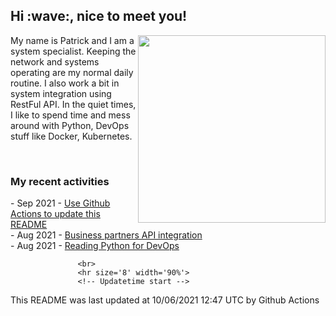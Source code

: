 <h2> Hi :wave:, nice to meet you! </h2>
                        <img align='right' src="https://media.giphy.com/media/3o6ZsWiPs8bx32YWyY/giphy.gif" width="300" />
                        <p alight="left">My name is Patrick and I am a system specialist. Keeping the network and systems operating are my normal daily routine. I also work a bit in system integration using RestFul API. In the quiet times, I like to spend time and mess around with Python, DevOps stuff like Docker, Kubernetes.</p>
                        <br>
                        <h3>My recent activities</h3>
                        <!-- Activities start -->
- Sep 2021 - <a href='https://docs.github.com/en/actions' target='_blank'>Use Github Actions to update this README</a><br>
- Aug 2021 - <a href='#' target='_blank'>Business partners API integration</a><br>
- Aug 2021 - <a href='https://book.douban.com/subject/34787347/' target='_blank'>Reading Python for DevOps</a><br><!-- Activities end -->
                   
                   <br>
                   <hr size='8' width='90%'>
                   <!-- Updatetime start -->
This README was last updated at 10/06/2021 12:47 UTC by Github Actions<!-- Updatetime end -->
